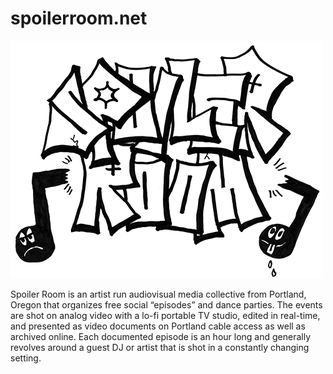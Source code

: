 # spoilerroom.net

<img src="img/srlogo-small.png"/>

Spoiler Room is an artist run audiovisual media collective from Portland, Oregon that organizes free social “episodes” and dance parties. The events are shot on analog video with a lo-fi portable TV studio, edited in real-time, and presented as video documents on Portland cable access as well as archived online. Each documented episode is an hour long and generally revolves around a guest DJ or artist that is shot in a constantly changing setting.
